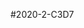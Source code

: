 <font class="papago-parent"><font class="papago-source" style="display:none;"># 2020-2-C C 프로그래밍</font>#2020-2-C3D7</font>
